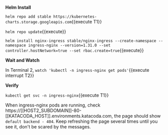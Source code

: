 **Helm Install**

`helm repo add stable https://kubernetes-charts.storage.googleapis.com`{{execute T1}}

`helm repo update`{{execute}}

`helm install nginx-ingress stable/nginx-ingress --create-namespace --namespace ingress-nginx --version=1.31.0 --set controller.hostNetwork=true --set rbac.create=true`{{execute}}

**Wait and Watch**

In Terminal 2, `watch 'kubectl -n ingress-nginx get pods'`{{execute interrupt T2}}

**Verify**

`kubectl get svc -n ingress-nginx`{{execute T1}}

When ingress-nginx pods are running, check https://[[HOST2_SUBDOMAIN]]-80-[[KATACODA_HOST]].environments.katacoda.com, the page should show `default backend - 404`. Keep refreshing the page several times until you see it, don't be scared by the messages.
